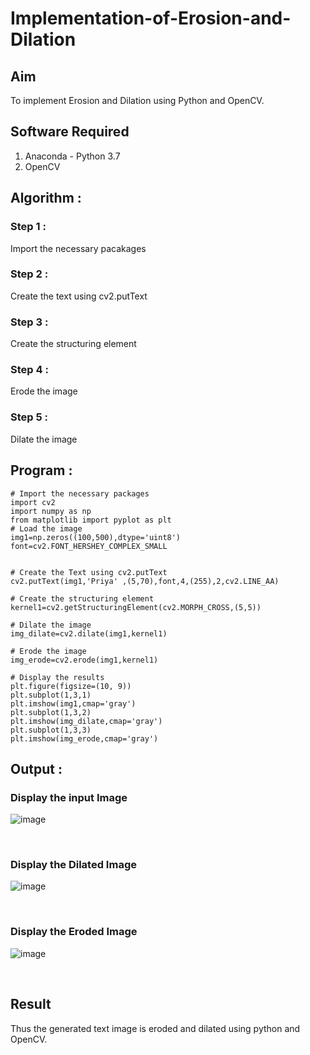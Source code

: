 # Implementation-of-Erosion-and-Dilation
## Aim
To implement Erosion and Dilation using Python and OpenCV.
## Software Required
1. Anaconda - Python 3.7
2. OpenCV
## Algorithm :
### Step 1 :

Import the necessary pacakages

### Step 2 :

Create the text using cv2.putText

### Step 3 :

Create the structuring element


### Step 4 :

Erode the image

### Step 5 :

Dilate the image

## Program :

```
# Import the necessary packages
import cv2
import numpy as np
from matplotlib import pyplot as plt
# Load the image
img1=np.zeros((100,500),dtype='uint8')
font=cv2.FONT_HERSHEY_COMPLEX_SMALL


# Create the Text using cv2.putText
cv2.putText(img1,'Priya' ,(5,70),font,4,(255),2,cv2.LINE_AA)

# Create the structuring element
kernel1=cv2.getStructuringElement(cv2.MORPH_CROSS,(5,5))

# Dilate the image
img_dilate=cv2.dilate(img1,kernel1)

# Erode the image
img_erode=cv2.erode(img1,kernel1)

# Display the results
plt.figure(figsize=(10, 9))
plt.subplot(1,3,1)
plt.imshow(img1,cmap='gray')
plt.subplot(1,3,2)
plt.imshow(img_dilate,cmap='gray')
plt.subplot(1,3,3)
plt.imshow(img_erode,cmap='gray')

```
## Output :

### Display the input Image

![image](https://github.com/user-attachments/assets/ae2e9b3a-f6fb-4380-9e15-af82840f8bdc)

<br>

### Display the Dilated Image

![image](https://github.com/user-attachments/assets/8ba56666-3986-46ce-83b5-24baee5e3861)

<br>

### Display the Eroded Image

![image](https://github.com/user-attachments/assets/42ffa216-4f24-47fd-8c5d-a1e466096ecd)

<br>

## Result
Thus the generated text image is eroded and dilated using python and OpenCV.
